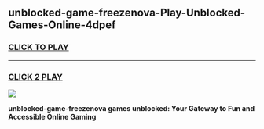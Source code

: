 
## unblocked-game-freezenova-Play-Unblocked-Games-Online-4dpef
<h3>
<a href="https://premium76.site?title=unblocked-game-freezenova&ref=25A">CLICK TO PLAY</a></h3>
<hr>

<h3>
<a href="https://premium76.site?title=unblocked-game-freezenova&ref=25A">CLICK 2 PLAY</a>
  
</h3>

<a href="https://premium76.site?title=unblocked-game-freezenova&ref=25A"><img src="https://clearcache.store/games.png"></a>


**unblocked-game-freezenova games unblocked: Your Gateway to Fun and Accessible Online Gaming**
